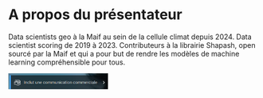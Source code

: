 # A propos du présentateur

Data scientists geo à la Maif au sein de la cellule climat depuis 2024.
Data scientist scoring de 2019 à 2023.
Contributeurs à la librairie Shapash, open sourcé par la Maif et qui a pour but de rendre les modèles de machine learning compréhensible pour tous.


<p align="left">
<img src="https://raw.githubusercontent.com/ThomasBoucheCours/sensibilisation_explicabilite/main/assets/communication_commerciale.png" width="200" title="communication_commerciale">
</p>


